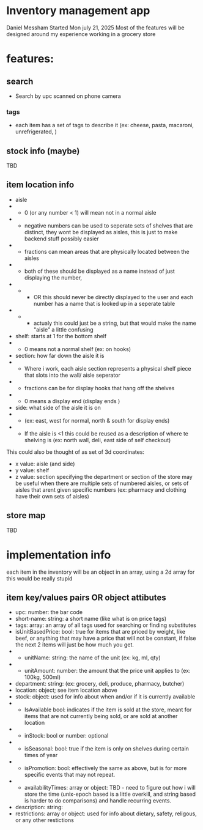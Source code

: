 
# Inventory management app
Daniel Messham
Started Mon july 21, 2025
Most of the features will be designed around my experience working in a grocery store

# features:
## search
- Search by upc scanned on phone camera
### tags
- each item has a set of tags to describe it (ex: cheese, pasta, macaroni, unrefrigerated, )
## stock info (maybe)
TBD
## item location info
- aisle 
- - 0 (or any number < 1) will mean not in a normal aisle
- - negative numbers can be used to seperate sets of shelves that are distinct, they wont be displayed as aisles, this is just to make backend stuff possibly easier
- - fractions can mean areas that are physically located between the aisles
- - both of these should be displayed as a name instead of just displaying the number, 
- - - OR this should never be directly displayed to the user and each number has a name that is looked up in a seperate table
- - - actualy this could just be a string, but that would make the name "aisle" a little confusing
- shelf: starts at 1 for the bottom shelf
- - 0 means not a normal shelf (ex: on hooks)
- section: how far down the aisle it is
- - Where i work, each aisle section represents a physical shelf piece that slots into the wall/ aisle seperator
- - fractions can be for display hooks that hang off the shelves
- - 0 means a display end (display ends )
- side: what side of the aisle it is on
- - (ex: east, west for normal, north & south for display ends)
- - If the aisle is <1 this could be reused as a description of where te shelving is (ex: north wall, deli, east side of self checkout)

This could also be thought of as set of 3d coordinates:
- x value: aisle (and side)
- y value: shelf
- z value: section
specifying the department or section of the store may be useful when there are multiple sets of numbered aisles, or sets of aisles that arent given specific numbers (ex: pharmacy and clothing have their own sets of aisles)
## store map
TBD
# implementation info
each item in the inventory will be an object in an array, using a 2d array for this would be really stupid
## item key/values pairs OR object attibutes
- upc: number: the bar code
- short-name: string: a short name (like what is on price tags)
- tags: array: an array of all tags used for searching or finding substitutes
- isUnitBasedPrice: bool: true for items that are priced by weight, like beef, or anything that may have a price that will not be constant, if false the next 2 items will just be how much you get.
- - unitName: string: the name of the unit (ex: kg, ml, qty)
- - unitAmount: number: the amount that the price unit applies to (ex: 100kg, 500ml)
- department: string: (ex: grocery, deli, produce, pharmacy, butcher)
- location: object; see item location above
- stock: object: used for info about when and/or if it is currently available
- -  IsAvailable bool: indicates if the item is sold at the store, meant for items that are not currently being sold, or are sold at another location
- - inStock: bool or number: optional
- - isSeasonal: bool: true if the item is only on shelves during certain times of year
- - isPromotion: bool: effectively the same as above, but is for more specific events that may not repeat.
- - availabilityTimes: array or object: TBD - need to figure out how i will store the time (unix-epoch based is a little overkill, and string based is harder to do comparisons) and handle recurring events.
- description: string: 
- restrictions: array or object: used for info about dietary, safety, religous, or any other restictions

